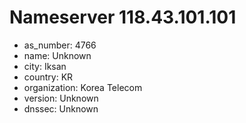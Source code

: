 # Nameserver 118.43.101.101

* as_number: 4766
* name: Unknown
* city: Iksan
* country: KR
* organization: Korea Telecom
* version: Unknown
* dnssec: Unknown
